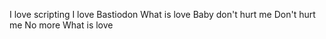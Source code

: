 I love scripting
I love Bastiodon
What is love
Baby don't hurt me
Don't hurt me
No more
What is love